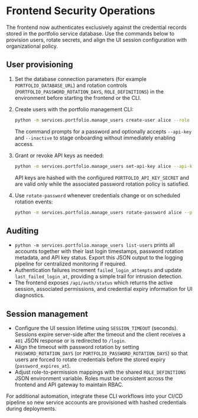 # Frontend Security Operations

The frontend now authenticates exclusively against the credential records stored in the
portfolio service database. Use the commands below to provision users, rotate secrets, and
align the UI session configuration with organizational policy.

## User provisioning

1. Set the database connection parameters (for example `PORTFOLIO_DATABASE_URL`) and
   rotation controls (`PORTFOLIO_PASSWORD_ROTATION_DAYS`, `ROLE_DEFINITIONS`) in the
   environment before starting the frontend or the CLI.
2. Create users with the portfolio management CLI:

   ```bash
   python -m services.portfolio.manage_users create-user alice --role trader
   ```

   The command prompts for a password and optionally accepts `--api-key` and
   `--inactive` to stage onboarding without immediately enabling access.

3. Grant or revoke API keys as needed:

   ```bash
   python -m services.portfolio.manage_users set-api-key alice --api-key <generated-key>
   ```

   API keys are hashed with the configured `PORTFOLIO_API_KEY_SECRET` and are valid only
   while the associated password rotation policy is satisfied.

4. Use `rotate-password` whenever credentials change or on scheduled rotation events:

   ```bash
   python -m services.portfolio.manage_users rotate-password alice --password <new-secret>
   ```

## Auditing

* `python -m services.portfolio.manage_users list-users` prints all accounts together with
  their last login timestamps, password rotation metadata, and API key status. Export this
  JSON output to the logging pipeline for centralized monitoring if required.
* Authentication failures increment `failed_login_attempts` and update
  `last_failed_login_at`, providing a simple trail for intrusion detection.
* The frontend exposes `/api/auth/status` which returns the active session, associated
  permissions, and credential expiry information for UI diagnostics.

## Session management

* Configure the UI session lifetime using `SESSION_TIMEOUT` (seconds). Sessions expire
  server-side after the timeout and the client receives a `401` JSON response or is
  redirected to `/login`.
* Align the timeout with password rotation by setting `PASSWORD_ROTATION_DAYS`
  (or `PORTFOLIO_PASSWORD_ROTATION_DAYS`) so that users are forced to rotate credentials
  before the stored expiry (`password_expires_at`).
* Adjust role-to-permission mappings with the shared `ROLE_DEFINITIONS` JSON environment
  variable. Roles must be consistent across the frontend and API gateway to maintain RBAC.

For additional automation, integrate these CLI workflows into your CI/CD pipeline so new
service accounts are provisioned with hashed credentials during deployments.
